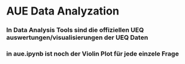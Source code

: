 # AUE Data Analyzation

### In Data Analysis Tools sind die offiziellen UEQ auswertungen/visualisierungen der UEQ Daten

### in aue.ipynb ist noch der Violin Plot für jede einzele Frage

